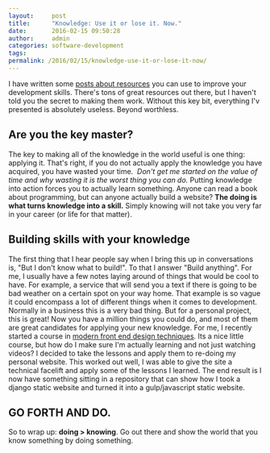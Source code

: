 ```yaml
---
layout:     post
title:      "Knowledge: Use it or lose it. Now."
date:       2016-02-15 09:50:28
author:     admin
categories: software-development
tags:  
permalink: /2016/02/15/knowledge-use-it-or-lose-it-now/
---
```

I have written some [posts about resources](http://ironboundsoftware.com/blog/2016/01/26/resources-building-software-development-skills/) you can use to improve your development skills. There's tons of great resources out there, but I haven't told you the secret to making them work. Without this key bit, everything I'v presented is absolutely useless. Beyond worthless. 

## Are you the key master?

The key to making all of the knowledge in the world useful is one thing: applying it. That's right, if you do not actually apply the knowledge you have acquired, you have wasted your time.  _Don't get me started on the value of time and why wasting it is the worst thing you can do._ Putting knowledge into action forces you to actually learn something. Anyone can read a book about programming, but can anyone actually build a website? **The doing is what turns knowledge into a skill.** Simply knowing will not take you very far in your career (or life for that matter). 

## Building skills with your knowledge

The first thing that I hear people say when I bring this up in conversations is, "But I don't know what to build!". To that I answer "Build anything". For me, I usually have a few notes laying around of things that would be cool to have. For example, a service that will send you a text if there is going to be bad weather on a certain spot on your way home. That example is so vague it could encompass a lot of different things when it comes to development. Normally in a business this is a very bad thing. But for a personal project, this is great! Now you have a million things you could do, and most of them are great candidates for applying your new knowledge. For me, I recently started a course in [modern front end design techniques](http://shop.oreilly.com/category/learning-path/intro-modern-front-end-web.do). Its a nice little course, but how do I make sure I'm actually learning and not just watching videos? I decided to take the lessons and apply them to re-doing my personal website. This worked out well, I was able to give the site a technical facelift and apply some of the lessons I learned. The end result is I now have something sitting in a repository that can show how I took a django static website and turned it into a gulp/javascript static website. 

## GO FORTH AND DO.

So to wrap up: **doing > knowing**. Go out there and show the world that you know something by doing something.
